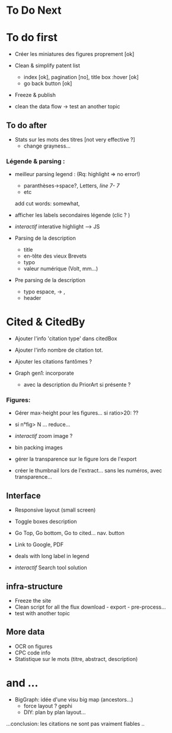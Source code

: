 # To Do Next

# To do first

* Créer les miniatures des figures  proprement [ok]

* Clean & simplify patent list
    - index [ok], pagination [no], title box :hover [ok]
    - go back button [ok]

* Freeze & publish

* clean the data flow
    -> test an another topic

## To do after

* Stats sur les mots des titres  [not very effective ?]
    - change grayness...

### Légende & parsing :
* meilleur parsing legend :  (Rq: highlight => no error!)
    - paranthèses->space?, Letters, *line 7- 7*
    - etc

    add cut words:
    somewhat,

* afficher les labels secondaires légende (clic ? )
* _interactif_ interative highlight  --> JS

* Parsing de la description
    - title
    - en-tête des vieux Brevets
    - typo
    - valeur numérique (Volt, mm...)

* Pre parsing de la description
    - typo espace, -> ,
    - header

# Cited & CitedBy
* Ajouter l'info 'citation type'  dans citedBox
* Ajouter l'info nombre de citation tot.
* Ajouter les citations fantômes ?


* Graph gen1: incorporate
    - avec la description du PriorArt si présente ?


### Figures:
* Gérer max-height pour les figures... si ratio>20: ??
*  si n°fig> N ... reduce...
* _interactif_ zoom image ?
* bin packing images

* gérer la transparence sur le figure lors de l'export
+ créer le thumbnail lors de l'extract... sans les numéros, avec transparence...

## Interface
* Responsive layout (small screen)
* Toggle boxes description
* Go Top, Go bottom, Go to cited... nav. button

* Link to Google, PDF

* deals with long label in legend


* _interactif_ Search tool solution

## infra-structure
* Freeze the site
* Clean script for all the flux download - export - pre-process...
* test with another topic

## More data
* OCR on figures
* CPC code info
* Statistique sur le mots (titre, abstract, description)

# and ...
* BigGraph: idée d'une visu big map (ancestors...)
    - force layout ? gephi
    - DIY: plan by plan layout...

...conclusion:  les citations ne sont pas vraiment fiables ..

